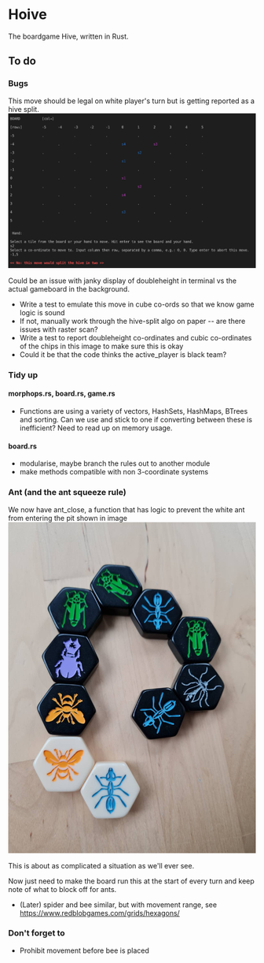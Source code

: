 # Hoive
The boardgame Hive, written in Rust.

## To do

### Bugs

This move should be legal on white player's turn but is getting reported as a hive split.
![legal move](/reference/bug.png "legal move bug")



Could be an issue with janky display of doubleheight in terminal vs the actual gameboard in the background.
* Write a test to emulate this move in cube co-ords so that we know game logic is sound
* If not, manually work through the hive-split algo on paper -- are there issues with raster scan?
* Write a test to report doubleheight co-ordinates and cubic co-ordinates of the chips in this image to make sure this is okay
* Could it be that the code thinks the active_player is black team?

### Tidy up

#### morphops.rs, board.rs, game.rs

* Functions are using a variety of vectors, HashSets, HashMaps, BTrees and sorting. Can we use and stick to one if converting between these is inefficient? Need to read up on memory usage.


#### board.rs
* modularise, maybe branch the rules out to another module
* make methods compatible with non 3-coordinate systems



### Ant (and the ant squeeze rule)

We now have ant_close, a function that has logic to prevent the white ant from entering the pit shown in image
![ant squeeze](/reference/ant_squeeze.jpeg "ant squeeze")

This is about as complicated a situation as we'll ever see.

Now just need to make the board run this at the start of every turn and keep note of what to block off for ants.

* (Later) spider and bee similar, but with movement range, see https://www.redblobgames.com/grids/hexagons/


### Don't forget to

* Prohibit movement before bee is placed